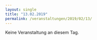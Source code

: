```yaml
---
layout: single
title: "13.02.2019"
permalink: /veranstaltungen/2019/02/13/
---
```


Keine Veranstaltung an diesem Tag.
